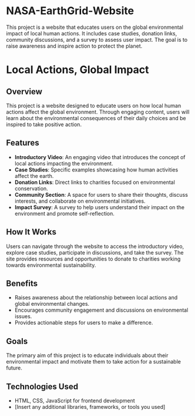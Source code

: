 # NASA-EarthGrid-Website
This project is a website that educates users on the global environmental impact of local human actions. It includes case studies, donation links, community discussions, and a survey to assess user impact. The goal is to raise awareness and inspire action to protect the planet.

# Local Actions, Global Impact

## Overview
This project is a website designed to educate users on how local human actions affect the global environment. Through engaging content, users will learn about the environmental consequences of their daily choices and be inspired to take positive action.

## Features
- **Introductory Video**: An engaging video that introduces the concept of local actions impacting the environment.
- **Case Studies**: Specific examples showcasing how human activities affect the earth.
- **Donation Links**: Direct links to charities focused on environmental conservation.
- **Community Section**: A space for users to share their thoughts, discuss interests, and collaborate on environmental initiatives.
- **Impact Survey**: A survey to help users understand their impact on the environment and promote self-reflection.

## How It Works
Users can navigate through the website to access the introductory video, explore case studies, participate in discussions, and take the survey. The site provides resources and opportunities to donate to charities working towards environmental sustainability.

## Benefits
- Raises awareness about the relationship between local actions and global environmental changes.
- Encourages community engagement and discussions on environmental issues.
- Provides actionable steps for users to make a difference.

## Goals
The primary aim of this project is to educate individuals about their environmental impact and motivate them to take action for a sustainable future.

## Technologies Used
- HTML, CSS, JavaScript for frontend development
- [Insert any additional libraries, frameworks, or tools you used]

